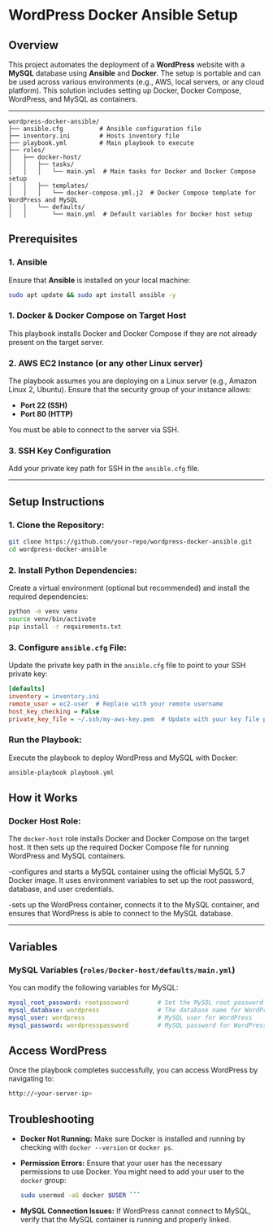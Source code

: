 # WordPress Docker Ansible Setup

## Overview

This project automates the deployment of a **WordPress** website with a **MySQL** database using **Ansible** and **Docker**. The setup is portable and can be used across various environments (e.g., AWS, local servers, or any cloud platform). This solution includes setting up Docker, Docker Compose, WordPress, and MySQL as containers.

---

```
wordpress-docker-ansible/
├── ansible.cfg          # Ansible configuration file
├── inventory.ini        # Hosts inventory file
├── playbook.yml         # Main playbook to execute
├── roles/
│   ├── docker-host/     
│   │   ├── tasks/        
│   │   │   └── main.yml  # Main tasks for Docker and Docker Compose setup
│   │   ├── templates/    
│   │   │   └── docker-compose.yml.j2  # Docker Compose template for WordPress and MySQL
│   │   └── defaults/     
│   │       └── main.yml  # Default variables for Docker host setup

```

## Prerequisites

### 1. **Ansible**
Ensure that **Ansible** is installed on your local machine:

```bash
sudo apt update && sudo apt install ansible -y
```


### 1. **Docker & Docker Compose on Target Host**
This playbook installs Docker and Docker Compose if they are not already present on the target server.

### 2. **AWS EC2 Instance (or any other Linux server)**
The playbook assumes you are deploying on a Linux server (e.g., Amazon Linux 2, Ubuntu). Ensure that the security group of your instance allows:

- **Port 22 (SSH)**
- **Port 80 (HTTP)**

You must be able to connect to the server via SSH.

### 3. **SSH Key Configuration**
Add your private key path for SSH in the `ansible.cfg` file.

---

## Setup Instructions

### 1. **Clone the Repository:**

```bash
git clone https://github.com/your-repo/wordpress-docker-ansible.git
cd wordpress-docker-ansible
```
### 2. Install Python Dependencies:
Create a virtual environment (optional but recommended) and install the required dependencies:

```bash
python -m venv venv
source venv/bin/activate
pip install -r requirements.txt
```
### 3. Configure `ansible.cfg` File:
Update the private key path in the `ansible.cfg` file to point to your SSH private key:

```ini
[defaults]
inventory = inventory.ini
remote_user = ec2-user  # Replace with your remote username
host_key_checking = False
private_key_file = ~/.ssh/my-aws-key.pem  # Update with your key file path
```

### Run the Playbook:
Execute the playbook to deploy WordPress and MySQL with Docker:

```bash
ansible-playbook playbook.yml
```

## How it Works

### Docker Host Role:
The `docker-host` role installs Docker and Docker Compose on the target host. It then sets up the required Docker Compose file for running WordPress and MySQL containers.

-configures and starts a MySQL container using the official MySQL 5.7 Docker image. It uses environment variables to set up the root password, database, and user credentials.

-sets up the WordPress container, connects it to the MySQL container, and ensures that WordPress is able to connect to the MySQL database.

---

## Variables

### MySQL Variables (`roles/Docker-host/defaults/main.yml`)
You can modify the following variables for MySQL:

```yaml
mysql_root_password: rootpassword        # Set the MySQL root password
mysql_database: wordpress                # The database name for WordPress
mysql_user: wordpress                    # MySQL user for WordPress
mysql_password: wordpresspassword        # MySQL password for WordPress user
```

## Access WordPress
Once the playbook completes successfully, you can access WordPress by navigating to:

```bash
http://<your-server-ip>
```

## Troubleshooting

- **Docker Not Running:** Make sure Docker is installed and running by checking with `docker --version` or `docker ps`.

- **Permission Errors:** Ensure that your user has the necessary permissions to use Docker. You might need to add your user to the `docker` group:

  ```bash
  sudo usermod -aG docker $USER ```

- **MySQL Connection Issues:**  If WordPress cannot connect to MySQL, verify that the MySQL container is running and properly linked.